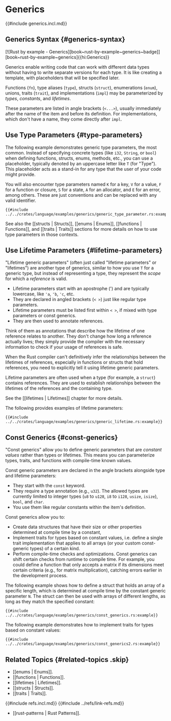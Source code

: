 # Generics

{{#include generics.incl.md}}

## Generics Syntax {#generics-syntax}

[![Rust by example - Generics][book~rust-by-example~generics~badge]][book~rust-by-example~generics]{{hi:Generics}}

Generics enable writing code that can work with different data types without having to write separate versions for each type. It is like creating a template, with placeholders that will be specified later.

Functions (`fn`), type aliases (`type`), structs (`struct`), enumerations (`enum`), unions, traits (`trait`), and implementations (`impl`) may be parameterized by _types_, _constants_, and _lifetimes_.

These parameters are listed in angle brackets (`<...>`), usually immediately after the name of the item and before its definition. For implementations, which don't have a name, they come directly after `impl`.

## Use Type Parameters {#type-parameters}

The following example demonstrates generic type parameters, the most common. Instead of specifying concrete types (like `i32`, `String`, or `bool`) when defining functions, structs, enums, methods, etc., you can use a placeholder, typically denoted by an uppercase letter like `T` (for "Type"). This placeholder acts as a stand-in for any type that the user of your code might provide.

You will also encounter type parameters named `K` for a key, `V` for a value, `F` for a function or closure, `S` for a state, `A` for an allocator, and `E` for an error, among others. These are just conventions and can be replaced with any valid identifier.

```rust,editable
{{#include ../../crates/language/examples/generics/generic_type_parameter.rs:example}}
```

See also the [[structs | Structs]], [[enums | Enums]], [[functions | Functions]], and [[traits | Traits]] sections for more details on how to use type parameters in those contexts.

## Use Lifetime Parameters {#lifetime-parameters}

"Lifetime generic parameters" (often just called "lifetime parameters" or "lifetimes") are another type of generics, similar to how you use `T` for a generic type, but instead of representing a type, they represent the _scope_ for which a _reference_ is valid.

- Lifetime parameters start with an apostrophe (') and are typically lowercase, like `'a`, `'b`, `'c`, etc.
- They are declared in angled brackets (`< >`) just like regular type parameters.
- Lifetime parameters must be listed first within `< >`, if mixed with type parameters or const generics.
- They are then used to annotate references.

Think of them as annotations that describe how the lifetime of one reference relates to another. They don't change how long a reference actually lives; they simply provide the compiler with the necessary information to check if your usage of references is safe.

When the Rust compiler can't definitively infer the relationships between the lifetimes of references, especially in functions or structs that hold references, you need to explicitly tell it using lifetime generic parameters.

Lifetime parameters are often used when a type (for example, a `struct`) contains references. They are used to establish relationships between the lifetimes of the references and the containing type.

See the [[lifetimes | Lifetimes]] chapter for more details.

The following provides examples of lifetime parameters:

```rust,editable
{{#include ../../crates/language/examples/generics/generic_lifetime.rs:example}}
```

## Const Generics {#const-generics}

"Const generics" allow you to define generic parameters that are _constant values_ rather than types or lifetimes.
This means you can parameterize types, traits, and functions with compile-time known values.

Const generic parameters are declared in the angle brackets alongside type and lifetime parameters:

- They start with the `const` keyword.
- They require a type annotation (e.g., `u32`). The allowed types are currently limited to integer types (`u8` to `u128`, `i8` to `i128`, `usize`, `isize`), `bool`, and `char`.
- You use them like regular constants within the item's definition.

Const generics allow you to:

- Create data structures that have their size or other properties determined at compile time by a constant,
- Implement traits for types based on constant values, i.e. define a single trait implementation that applies to all arrays (or your custom const-generic types) of a certain kind.
- Perform compile-time checks and optimizations. Const generics can shift certain checks from runtime to compile time. For example, you could define a function that only accepts a matrix if its dimensions meet certain criteria (e.g., for matrix multiplication), catching errors earlier in the development process.

The following example shows how to define a struct that holds an array of a specific length, which is determined at compile time by the constant generic parameter `N`. The struct can then be used with arrays of different lengths, as long as they match the specified constant:

```rust,editable
{{#include ../../crates/language/examples/generics/const_generics.rs:example}}
```

The following example demonstrates how to implement traits for types based on constant values:

```rust,editable
{{#include ../../crates/language/examples/generics/const_generics2.rs:example}}
```

## Related Topics {#related-topics .skip}

- [[enums | Enums]].
- [[functions | Functions]].
- [[lifetimes | Lifetimes]].
- [[structs | Structs]].
- [[traits | Traits]].

{{#include refs.incl.md}}
{{#include ../refs/link-refs.md}}

<div class="hidden">

- [[rust-patterns | Rust Patterns]].

</div>
